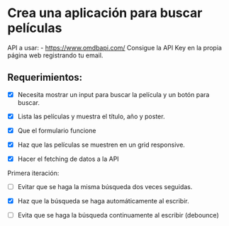 # Crea una aplicación para buscar películas

API a usar: - https://www.omdbapi.com/
Consigue la API Key en la propia página web registrando tu email.

## Requerimientos:

- [x] Necesita mostrar un input para buscar la película y un botón para buscar.

- [x] Lista las películas y muestra el título, año y poster.

- [x] Que el formulario funcione

- [x] Haz que las películas se muestren en un grid responsive.

- [x] Hacer el fetching de datos a la API

Primera iteración:

- [ ] Evitar que se haga la misma búsqueda dos veces seguidas.

- [x] Haz que la búsqueda se haga automáticamente al escribir.

- [ ] Evita que se haga la búsqueda continuamente al escribir (debounce)
